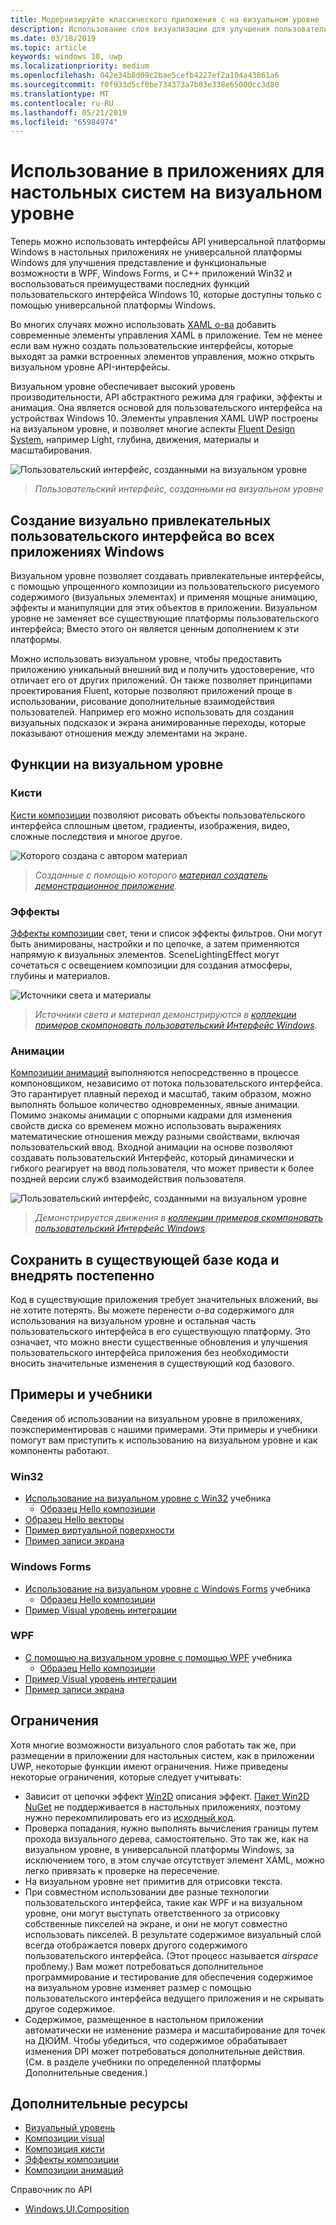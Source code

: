 ```yaml
---
title: Модернизируйте классического приложения с на визуальном уровне
description: Использование слоя визуализации для улучшения пользовательского интерфейса Классические приложения .NET или Win32.
ms.date: 03/18/2019
ms.topic: article
keywords: windows 10, uwp
ms.localizationpriority: medium
ms.openlocfilehash: 042e34b8d09c2bae5cefb4227ef2a104a43861a6
ms.sourcegitcommit: f0f933d5cf0be734373a7b03e338e65000cc3d80
ms.translationtype: MT
ms.contentlocale: ru-RU
ms.lasthandoff: 05/21/2019
ms.locfileid: "65984974"
---
```

# <a name="using-the-visual-layer-in-desktop-apps"></a>Использование в приложениях для настольных систем на визуальном уровне

Теперь можно использовать интерфейсы API универсальной платформы Windows в настольных приложениях не универсальной платформы Windows для улучшения представление и функциональные возможности в WPF, Windows Forms, и C++ приложений Win32 и воспользоваться преимуществами последних функций пользовательского интерфейса Windows 10, которые доступны только с помощью универсальной платформы Windows.

Во многих случаях можно использовать [XAML о-ва](xaml-islands.md) добавить современные элементы управления XAML в приложение. Тем не менее если вам нужно создать пользовательские интерфейсы, которые выходят за рамки встроенных элементов управления, можно открыть визуальном уровне API-интерфейсы.

Визуальном уровне обеспечивает высокий уровень производительности, API абстрактного режима для графики, эффекты и анимация. Она является основой для пользовательского интерфейса на устройствах Windows 10. Элементы управления XAML UWP построены на визуальном уровне, и позволяет многие аспекты [Fluent Design System](/windows/uwp/design/fluent-design-system/index), например Light, глубина, движения, материалы и масштабирования.

![Пользовательский интерфейс, созданными на визуальном уровне](images/visual-layer-interop/pull-to-animate.gif)

> _Пользовательский интерфейс, созданными на визуальном уровне_

## <a name="create-a-visually-engaging-user-interface-in-any-windows-app"></a>Создание визуально привлекательных пользовательского интерфейса во всех приложениях Windows

Визуальном уровне позволяет создавать привлекательные интерфейсы, с помощью упрощенного композиции из пользовательского рисуемого содержимого (визуальных элементах) и применяя мощные анимацию, эффекты и манипуляции для этих объектов в приложении. Визуальном уровне не заменяет все существующие платформы пользовательского интерфейса; Вместо этого он является ценным дополнением к эти платформы.

Можно использовать визуальном уровне, чтобы предоставить приложению уникальный внешний вид и получить удостоверение, что отличает его от других приложений. Он также позволяет принципами проектирования Fluent, которые позволяют приложений проще в использовании, рисование дополнительные взаимодействия пользователей. Например его можно использовать для создания визуальных подсказок и экрана анимированные переходы, которые показывают отношения между элементами на экране.

## <a name="visual-layer-features"></a>Функции на визуальном уровне

### <a name="brushes"></a>Кисти

[Кисти композиции](/windows/uwp/composition/composition-brushes) позволяют рисовать объекты пользовательского интерфейса сплошным цветом, градиенты, изображения, видео, сложные последствия и многое другое.

![Которого создана с автором материал](images/visual-layer-interop/egg.gif)

> _Созданные с помощью которого [материал создатель демонстрационное приложение](https://github.com/Microsoft/WindowsCompositionSamples/tree/master/Demos/MaterialCreator)._

### <a name="effects"></a>Эффекты

[Эффекты композиции](/windows/uwp/composition/composition-effects) свет, тени и список эффекты фильтров. Они могут быть анимированы, настройки и по цепочке, а затем применяются напрямую к визуальных элементов. SceneLightingEffect могут сочетаться с освещением композиции для создания атмосферы, глубины и материалов.

![Источники света и материалы](images/visual-layer-interop/light-interop.gif)

> _Источники света и материал демонстрируются в [коллекции примеров скомпоновать пользовательский Интерфейс Windows](https://github.com/Microsoft/WindowsCompositionSamples/tree/master/SampleGallery)._

### <a name="animations"></a>Анимации

[Композиции анимаций](/windows/uwp/composition/composition-animation) выполняются непосредственно в процессе компоновщиком, независимо от потока пользовательского интерфейса. Это гарантирует плавный переход и масштаб, таким образом, можно выполнять большое количество одновременных, явные анимации. Помимо знакомы анимации с опорными кадрами для изменения свойств диска со временем можно использовать выражениях математические отношения между разными свойствами, включая пользовательский ввод. Входной анимации на основе позволяют создавать пользовательский Интерфейс, который динамически и гибкого реагирует на ввод пользователя, что может привести к более поздней версии служб взаимодействия пользователя.

![Пользовательский интерфейс, созданными на визуальном уровне](images/visual-layer-interop/swipe-scroller.gif)

> _Демонстрируется движения в [коллекции примеров скомпоновать пользовательский Интерфейс Windows](https://github.com/Microsoft/WindowsCompositionSamples/tree/master/SampleGallery)._

## <a name="keep-your-existing-codebase-and-adopt-incrementally"></a>Сохранить в существующей базе кода и внедрять постепенно

Код в существующие приложения требует значительных вложений, вы не хотите потерять. Вы можете перенести _о-ва_ содержимого для использования на визуальном уровне и остальная часть пользовательского интерфейса в его существующую платформу. Это означает, что можно внести существенные обновления и улучшения пользовательского интерфейса приложения без необходимости вносить значительные изменения в существующий код базового.

## <a name="samples-and-tutorials"></a>Примеры и учебники

Сведения об использовании на визуальном уровне в приложениях, поэкспериментировав с нашими примерами. Эти примеры и учебники помогут вам приступить к использованию на визуальном уровне и как компоненты работают.

### <a name="win32"></a>Win32

- [Использование на визуальном уровне с Win32](using-the-visual-layer-with-win32.md) учебника
  - [Образец Hello композиции](https://github.com/Microsoft/Windows.UI.Composition-Win32-Samples/tree/master/cpp/HelloComposition)
- [Образец Hello векторы](https://github.com/Microsoft/Windows.UI.Composition-Win32-Samples/tree/master/cpp/HelloVectors)
- [Пример виртуальной поверхности](https://github.com/Microsoft/Windows.UI.Composition-Win32-Samples/tree/master/cpp/VirtualSurfaces)
- [Пример записи экрана](https://github.com/Microsoft/Windows.UI.Composition-Win32-Samples/tree/master/cpp/ScreenCaptureforHWND)

### <a name="windows-forms"></a>Windows Forms

- [Использование на визуальном уровне с Windows Forms](using-the-visual-layer-with-windows-forms.md) учебника
  - [Образец Hello композиции](https://github.com/Microsoft/Windows.UI.Composition-Win32-Samples/tree/master/dotnet/WinForms/HelloComposition)
- [Пример Visual уровень интеграции](https://github.com/Microsoft/Windows.UI.Composition-Win32-Samples/tree/master/dotnet/WinForms/VisualLayerIntegration)

### <a name="wpf"></a>WPF

- [С помощью на визуальном уровне с помощью WPF](using-the-visual-layer-with-wpf.md) учебника
  - [Образец Hello композиции](https://github.com/Microsoft/Windows.UI.Composition-Win32-Samples/tree/master/dotnet/WPF/HelloComposition)
- [Пример Visual уровень интеграции](https://github.com/Microsoft/Windows.UI.Composition-Win32-Samples/tree/master/dotnet/WPF/VisualLayerIntegration)
- [Пример записи экрана](https://github.com/Microsoft/Windows.UI.Composition-Win32-Samples/tree/master/dotnet/WPF/ScreenCapture)

## <a name="limitations"></a>Ограничения

Хотя многие возможности визуального слоя работать так же, при размещении в приложении для настольных систем, как в приложении UWP, некоторые функции имеют ограничения. Ниже приведены некоторые ограничения, которые следует учитывать:

- Зависит от цепочки эффект [Win2D](http://microsoft.github.io/Win2D/html/Introduction.htm) описания эффект. [Пакет Win2D NuGet](https://www.nuget.org/packages/Win2D.uwp) не поддерживается в настольных приложениях, поэтому нужно перекомпилировать его из [исходный код](https://github.com/Microsoft/Win2D).
- Проверка попадания, нужно выполнять вычисления границы путем прохода визуального дерева, самостоятельно. Это так же, как на визуальном уровне, в универсальной платформы Windows, за исключением того, в этом случае отсутствует элемент XAML, можно легко привязать к проверке на пересечение.
- На визуальном уровне нет примитив для отрисовки текста.
- При совместном использовании две разные технологии пользовательского интерфейса, такие как WPF и на визуальном уровне, они могут выступать ответственного за отрисовку собственные пикселей на экране, и они не могут совместно использовать пикселей. В результате содержимое визуальный слой всегда отображается поверх другого содержимого пользовательского интерфейса. (Этот процесс называется _airspace_ проблему.) Вам может потребоваться дополнительное программирование и тестирование для обеспечения содержимое на визуальном уровне изменяет размер с помощью пользовательского интерфейса ведущего приложения и не скрывать другое содержимое.
- Содержимое, размещенное в настольном приложении автоматически не изменение размера и масштабирование для точек на ДЮЙМ. Чтобы убедиться, что содержимое обрабатывает изменения DPI может потребоваться дополнительные действия. (См. в разделе учебники по определенной платформы Дополнительные сведения.)

## <a name="additional-resources"></a>Дополнительные ресурсы

- [Визуальный уровень](/windows/uwp/composition/visual-layer)
- [Композиции visual](/windows/uwp/composition/composition-visual-tree)
- [Композиция кисти](/windows/uwp/composition/composition-brushes)
- [Эффекты композиции](/windows/uwp/composition/composition-effects)
- [Композиции анимаций](/windows/uwp/composition/composition-animation)

Справочник по API

- [Windows.UI.Composition](/uwp/api/Windows.UI.Composition)